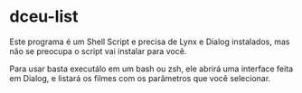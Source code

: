 # dceu-list
Este programa é um Shell Script e precisa de Lynx e Dialog instalados, mas não se preocupa o script vai instalar para você.

Para usar basta executálo em um bash ou zsh, ele abrirá uma interface feita em Dialog, e listará os filmes com os parâmetros que você selecionar.
